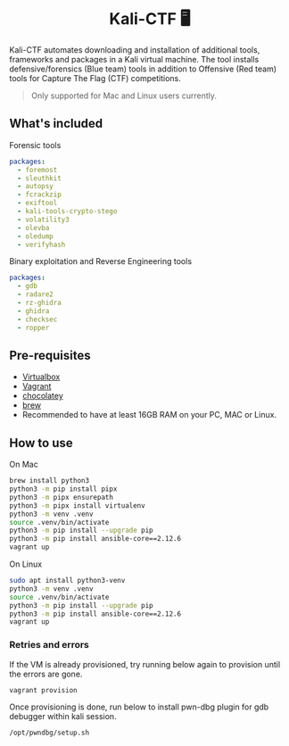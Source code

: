 <div align="center">
  <h1> Kali-CTF 🖥️ </h1>
</div>

Kali-CTF automates downloading and installation of additional tools, frameworks and packages in a Kali virtual machine. The tool installs defensive/forensics (Blue team) tools in addition to Offensive (Red team) tools for Capture The Flag (CTF) competitions.

> Only supported for Mac and Linux users currently.

## What's included

Forensic tools

```yaml
packages:
  - foremost
  - sleuthkit
  - autopsy
  - fcrackzip
  - exiftool
  - kali-tools-crypto-stego
  - volatility3
  - olevba
  - oledump
  - verifyhash
```

Binary exploitation and Reverse Engineering tools

```yaml
packages:
  - gdb
  - radare2
  - rz-ghidra
  - ghidra
  - checksec
  - ropper
```

## Pre-requisites

- [Virtualbox](https://www.virtualbox.org/wiki/Downloads)
- [Vagrant](https://www.vagrantup.com/downloads)
- [chocolatey](https://chocolatey.org/install)
- [brew](https://brew.sh/)
- Recommended to have at least 16GB RAM on your PC, MAC or Linux.

## How to use

On Mac

```bash
brew install python3
python3 -m pip install pipx
python3 -m pipx ensurepath
python3 -m pipx install virtualenv
python3 -m venv .venv
source .venv/bin/activate
python3 -m pip install --upgrade pip
python3 -m pip install ansible-core==2.12.6
vagrant up
```

On Linux

```bash
sudo apt install python3-venv
python3 -m venv .venv
source .venv/bin/activate
python3 -m pip install --upgrade pip
python3 -m pip install ansible-core==2.12.6
vagrant up
```

### Retries and errors

If the VM is already provisioned, try running below again to provision until the errors are gone.

```bash
vagrant provision
```

Once provisioning is done, run below to install pwn-dbg plugin for gdb debugger within kali session.

```bash
/opt/pwndbg/setup.sh 
```

